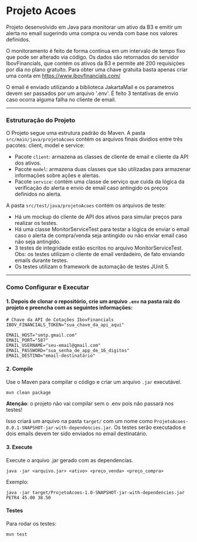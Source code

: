 # Projeto Acoes

Projeto desenvolvido em Java para monitorar um ativo da B3 e emitir um alerta no email sugerindo uma compra ou venda com base nos valores definidos.

O monitoramento é feito de forma contínua em um intervalo de tempo fixo que pode ser alterado via código. Os dados são retornados do servidor IbovFinancials, que contém os ativos da B3 e permite até 200 requisições por dia no plano gratuíto.
Para obter uma chave gratuita basta apenas criar uma conta em https://www.ibovfinancials.com/

O email é enviado utilizando a biblioteca JakartaMail e os parametros devem ser passados por um arquivo '.env'. É feito 3 tentativas de envio caso ocorra alguma falha no cliente de email.


------
### Estruturação do Projeto

O Projeto segue uma estrutura padrão do Maven. A pasta `src/main/java/projetoAcoes` contém os arquivos finais dividios entre três pacotes: client, model e service:
- Pacote `client`: armazena as classes de cliente de email e cliente da API dos ativos.
- Pacote `model`: armazena duas classes que são utilizadas para armazenar informações sobre ações e alertas.
- Pacote `service`: contém uma classe de serviço que cuida da lógica da verificação do alerta e envio de email caso antingido os preços definidos no alerta.

A pasta `src/test/java/projetoAcoes` contém os arquivos de teste:
- Há um mockup do cliente de API dos ativos para simular preços para realizar os testes.
- Há uma classe MonitorServiceTest para testar a lógica de enviar o email caso o alerta de compra/venda seja antingido ou não enviar email caso não seja antingido.
- 3 testes de integridade estão escritos no arquivo MonitorServiceTest. Obs: os testes utilizam o cliente de email verdadeiro, de fato enviando emails durante testes.
- Os testes utilizam o framework de automação de testes JUnit 5.



------
### Como Configurar e Executar


#### 1. Depois de clonar o repositório, crie um arquivo `.env` na pasta raíz do projeto e preencha com as seguintes informações:

```
# Chave da API de Cotações IbovFinancials
IBOV_FINANCIALS_TOKEN="sua_chave_da_api_aqui"

EMAIL_HOST="smtp.gmail.com"
EMAIL_PORT="587"
EMAIL_USERNAME="seu-email@gmail.com"
EMAIL_PASSWORD="sua_senha_de_app_de_16_digitos"
EMAIL_DESTINO="email-destinatário"
```

#### 2. Compile

Use o Maven para compilar o código e criar um arquivo `.jar` executável.

```sh
mvn clean package
```
**Atenção**: o projeto não vai compilar sem o .env pois não passará nos testes!

Isso criará um arquivo na pasta `target/` com um nome como `ProjetoAcoes-0.0.1-SNAPSHOT-jar-with-dependencies.jar`.
Os testes serão executados e dois emails devem ter sido enviados no email destinatário.

#### 3. Execute

Execute o arquivo .jar gerado com as dependencias.

```
java -jar <arquivo.jar> <ativo> <preço_venda> <preço_compra>
```
 
Exemplo:

```
java -jar target/ProjetoAcoes-1.0-SNAPSHOT-jar-with-dependencies.jar PETR4 45.00 38.50
```

#### Testes

Para rodar os testes:

```sh
mvn test
```
